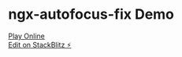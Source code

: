 # ngx-autofocus-fix Demo

[Play Online](https://ngx-autofocus-fix-demo.stackblitz.io)  
[Edit on StackBlitz ⚡️](https://stackblitz.com/edit/ngx-autofocus-fix-demo)
